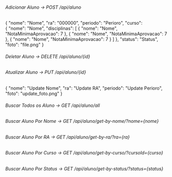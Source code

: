 ###### Adicionar Aluno -> POST /api/aluno
{
    "nome": "Nome",
    "ra": "000000",
    "periodo": "Perioro",
    "curso":  
        {
            "nome": "Nome",
            "disciplinas": [
                {
                    "nome": "Nome",
                    "NotaMinimaAprovacao": 7
                },
                {
                    "nome": "Nome",
                    "NotaMinimaAprovacao": 7
                },
                {
                    "nome": "Nome",
                    "NotaMinimaAprovacao": 7
                }
            ]
        },
    "status": "Status",
    "foto": "file.png"
}

###### Deletar Aluno ->  DELETE /api/aluno/{id}

###### Atualizar Aluno ->  PUT /api/aluno/{id}
{
    "nome": "Update Nome",
    "ra": "Update RA",
    "periodo": "Update Perioro",
    "foto": "update_foto.png"
}

###### Buscar Todos os Aluno -> GET /api/aluno/all

###### Buscar Aluno Por Nome -> GET /api/aluno/get-by-nome/?nome={nome}

###### Buscar Aluno Por RA -> GET /api/aluno/get-by-ra/?ra={ra}

###### Buscar Aluno Por Curso -> GET /api/aluno/get-by-curso/?cursoId={curso}

###### Buscar Aluno Por Status -> GET /api/aluno/get-by-status/?status={status}

